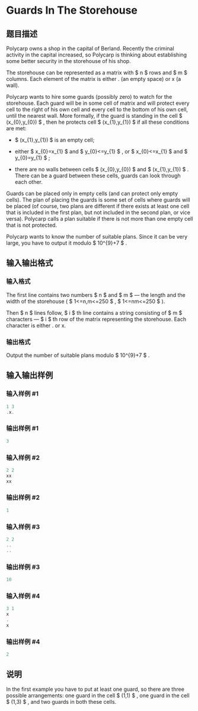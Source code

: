 # Guards In The Storehouse

## 题目描述

Polycarp owns a shop in the capital of Berland. Recently the criminal activity in the capital increased, so Polycarp is thinking about establishing some better security in the storehouse of his shop.

The storehouse can be represented as a matrix with $ n $ rows and $ m $ columns. Each element of the matrix is either . (an empty space) or x (a wall).

Polycarp wants to hire some guards (possibly zero) to watch for the storehouse. Each guard will be in some cell of matrix and will protect every cell to the right of his own cell and every cell to the bottom of his own cell, until the nearest wall. More formally, if the guard is standing in the cell $ (x_{0},y_{0}) $ , then he protects cell $ (x_{1},y_{1}) $ if all these conditions are met:

- $ (x_{1},y_{1}) $ is an empty cell;

- either $ x_{0}=x_{1} $ and $ y_{0}<=y_{1} $ , or $ x_{0}<=x_{1} $ and $ y_{0}=y_{1} $ ;

- there are no walls between cells $ (x_{0},y_{0}) $ and $ (x_{1},y_{1}) $ . There can be a guard between these cells, guards can look through each other.

Guards can be placed only in empty cells (and can protect only empty cells). The plan of placing the guards is some set of cells where guards will be placed (of course, two plans are different if there exists at least one cell that is included in the first plan, but not included in the second plan, or vice versa). Polycarp calls a plan suitable if there is not more than one empty cell that is not protected.

Polycarp wants to know the number of suitable plans. Since it can be very large, you have to output it modulo $ 10^{9}+7 $ .

## 输入输出格式

### 输入格式

The first line contains two numbers $ n $ and $ m $ — the length and the width of the storehouse ( $ 1<=n,m<=250 $ , $ 1<=nm<=250 $ ).

Then $ n $ lines follow, $ i $ th line contains a string consisting of $ m $ characters — $ i $ th row of the matrix representing the storehouse. Each character is either . or x.

### 输出格式

Output the number of suitable plans modulo $ 10^{9}+7 $ .

## 输入输出样例

### 输入样例 #1

```cpp
1 3
.x.

```
### 输出样例 #1

```cpp
3

```
### 输入样例 #2

```cpp
2 2
xx
xx

```
### 输出样例 #2

```cpp
1

```
### 输入样例 #3

```cpp
2 2
..
..

```
### 输出样例 #3

```cpp
10

```
### 输入样例 #4

```cpp
3 1
x
.
x

```
### 输出样例 #4

```cpp
2

```
## 说明

In the first example you have to put at least one guard, so there are three possible arrangements: one guard in the cell $ (1,1) $ , one guard in the cell $ (1,3) $ , and two guards in both these cells.

